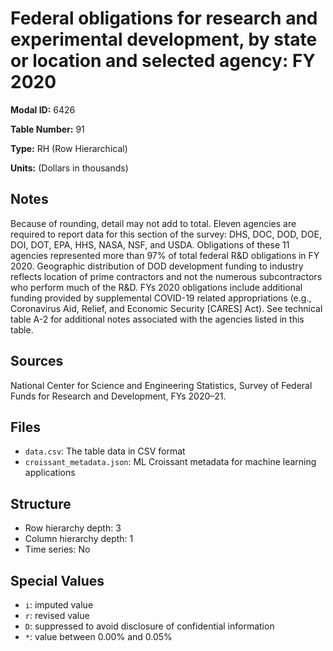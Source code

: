 # Federal obligations for research and experimental development, by state or location and selected agency: FY 2020

**Modal ID:** 6426

**Table Number:** 91

**Type:** RH (Row Hierarchical)

**Units:** (Dollars in thousands)

## Notes

Because of rounding, detail may not add to total. Eleven agencies are required to report data for this section of the survey: DHS, DOC, DOD, DOE, DOI, DOT, EPA, HHS, NASA, NSF, and USDA. Obligations of these 11 agencies represented more than 97% of total federal R&D obligations in FY 2020. Geographic distribution of DOD development funding to industry reflects location of prime contractors and not the numerous subcontractors who perform much of the R&D. FYs 2020 obligations include additional funding provided by supplemental COVID-19 related appropriations (e.g., Coronavirus Aid, Relief, and Economic Security [CARES] Act). See technical table A-2 for additional notes associated with the agencies listed in this table.

## Sources

National Center for Science and Engineering Statistics, Survey of Federal Funds for Research and Development, FYs 2020–21.

## Files

- `data.csv`: The table data in CSV format
- `croissant_metadata.json`: ML Croissant metadata for machine learning applications

## Structure

- Row hierarchy depth: 3
- Column hierarchy depth: 1
- Time series: No

## Special Values

- `i`: imputed value
- `r`: revised value
- `D`: suppressed to avoid disclosure of confidential information
- `*`: value between 0.00% and 0.05%
